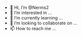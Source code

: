 - 👋 Hi, I’m @Nerms2
- 👀 I’m interested in ... 
- 🌱 I’m currently learning ... 
- 💞️ I’m looking to collaborate on ...  
- 📫 How to reach me ... 

<!---
Nerms2/Nerms2 is a ✨ special ✨ repository because its `README.md` (this file) appears on your GitHub profile.
You can click the Preview link to take a look at your changes.
--->
